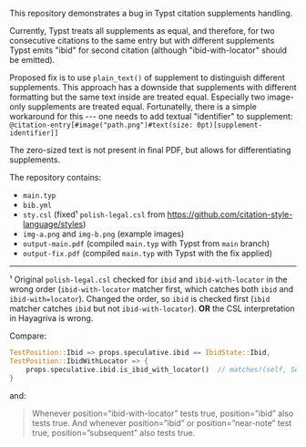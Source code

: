 This repository demonstrates a bug in Typst citation supplements handling.

Currently, Typst treats all supplements as equal, and therefore, for two consecutive citations
to the same entry but with different supplements Typst emits "ibid" for second citation
(although "ibid-with-locator" should be emitted).

Proposed fix is to use `plain_text()` of supplement to distinguish different supplements.
This approach has a downside that supplements with different formatting but the same text inside
are treated equal. Especially two image-only supplements are treated equal.
Fortunatelly, there is a simple workaround for this --- one needs to add textual "identifier" to supplement:
`@citation-entry[#image("path.png")#text(size: 0pt)[supplement-identifier]]`

The zero-sized text is not present in final PDF, but allows for differentiating supplements.

The repository contains:
- `main.typ`
- `bib.yml`
- `sty.csl` (fixed¹ `polish-legal.csl` from <https://github.com/citation-style-language/styles>)
- `img-a.png` and `img-b.png` (example images)
- `output-main.pdf` (compiled `main.typ` with Typst from `main` branch)
- `output-fix.pdf` (compiled `main.typ` with Typst with the fix applied)

---

¹ Original `polish-legal.csl` checked for `ibid` and `ibid-with-locator` in the wrong order (`ibid-with-locator` matcher first, which catches both `ibid` and `ibid-with=locator`).
Changed the order, so `ibid` is checked first (`ibid` matcher catches `ibid` but not `ibid-with-locator`). **OR** the CSL interpretation in Hayagriva is wrong.

Compare:

```rust
TestPosition::Ibid => props.speculative.ibid == IbidState::Ibid,
TestPosition::IbidWithLocator => {
    props.speculative.ibid.is_ibid_with_locator()  // matches!(self, Self::IbidWithLocator | Self::Ibid)
}
```

and:

> Whenever position=”ibid-with-locator” tests true, position=”ibid” also tests true. And whenever position=”ibid” or position=”near-note” test true, position=”subsequent” also tests true.
